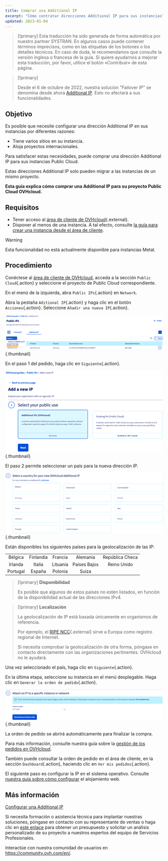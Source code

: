 ```yaml
---
title: Comprar una Additional IP
excerpt: "Cómo contratar direcciones Additional IP para sus instancias"
updated: 2023-01-04
---
```


> [!primary]
> Esta traducción ha sido generada de forma automática por nuestro partner SYSTRAN. En algunos casos puede contener términos imprecisos, como en las etiquetas de los botones o los detalles técnicos. En caso de duda, le recomendamos que consulte la versión inglesa o francesa de la guía. Si quiere ayudarnos a mejorar esta traducción, por favor, utilice el botón «Contribuir» de esta página.
>

> [!primary]
>
> Desde el 6 de octubre de 2022, nuestra solución "Failover IP" se denomina desde ahora [Additional IP](https://www.ovhcloud.com/es/network/additional-ip/). Esto no afectará a sus funcionalidades.
>

## Objetivo

Es posible que necesite configurar una dirección Additional IP en sus instancias por diferentes razones:

- Tiene varios sitios en su instancia.
- Aloja proyectos internacionales.

Para satisfacer estas necesidades, puede comprar una dirección Additional IP para sus instancias Public Cloud.

Estas direcciones Additional IP solo pueden migrar a las instancias de un mismo proyecto.

**Esta guía explica cómo comprar una Additional IP para su proyecto Public Cloud OVHcloud.**

## Requisitos

- Tener acceso al [área de cliente de OVHcloud](https://ca.ovh.com/auth/?action=gotomanager&from=https://www.ovh.com/world/&ovhSubsidiary=ws){.external}.
- Disponer al menos de una instancia. A tal efecto, consulte [la guía para crear una instancia desde el área de cliente](/pages/public_cloud/compute/public-cloud-first-steps#3-crear-una-instancia/).

> [!warning]
> Esta funcionalidad no está actualmente disponible para instancias Metal.
>

## Procedimiento

Conéctese al [área de cliente de OVHcloud](https://ca.ovh.com/auth/?action=gotomanager&from=https://www.ovh.com/world/&ovhSubsidiary=ws), acceda a la sección `Public Cloud`{.action} y seleccione el proyecto de Public Cloud correspondiente.

En el menú de la izquierda, abra `Public IPs`{.action} en `Network`.

Abra la pestaña `Aditional IP`{.action} y haga clic en el botón `Acciones`{.action}. Seleccione `Añadir una nueva IP`{.action}.

![Añadir IP](images/buyaddIP_01.png){.thumbnail}

En el paso 1 del pedido, haga clic en `Siguiente`{.action}.

![Añadir IP](images/buyaddIP_02.png){.thumbnail}

El paso 2 permite seleccionar un país para la nueva dirección IP.

![Añadir IP](images/buyaddIP_03.png){.thumbnail}

Están disponibles los siguientes países para la geolocalización de las IP:

|          |          |          |           |                |
|:--------:|:--------:|:--------:|:---------:|:--------------:|
| Bélgica  | Finlandia  | Francia   | Alemania   | República Checa |
| Irlanda  |  Italia   | Lituania | Países Bajos | Reino Unido    |
| Portugal |  España   |  Polonia |  Suiza |                 |

> [!primary] **Disponibilidad**
> 
> Es posible que algunos de estos países no estén listados, en función de la disponibilidad actual de las direcciones IPv4.
> 

> [!primary] **Localización**
>
> La geolocalización de IP está basada únicamente en organismos de referencia.
> 
> Por ejemplo, el [RIPE NCC](https://www.ripe.net/){.external} sirve a Europa como registro regional de Internet.
>
> Si necesita comprobar la geolocalización de otra forma, póngase en contacto directamente con las organizaciones pertinentes. OVHcloud no le ayudará.

Una vez seleccionado el país, haga clic en `Siguiente`{.action}.

En la última etapa, seleccione su instancia en el menú desplegable. Haga clic en `Generar la orden de pedido`{.action}.

![Añadir IP](images/buyaddIP_04.png){.thumbnail}

La orden de pedido se abrirá automáticamente para finalizar la compra.

Para más información, consulte nuestra guía sobre la [gestión de los pedidos en OVHcloud](/pages/account_and_service_management/managing_billing_payments_and_services/managing_ovh_orders).

También puede consultar la orden de pedido en el área de cliente, en la sección `Dashboard`{.action}, haciendo clic en `Ver mis pedidos`{.action}.

El siguiente paso es configurar la IP en el sistema operativo. Consulte [nuestra guía sobre cómo configurar](/pages/public_cloud/public_cloud_network_services/getting-started-04-configure-additional-ip-to-instance) el alojamiento web.

## Más información

[Configurar una Additional IP](/pages/public_cloud/public_cloud_network_services/getting-started-04-configure-additional-ip-to-instance)

Si necesita formación o asistencia técnica para implantar nuestras soluciones, póngase en contacto con su representante de ventas o haga clic en [este enlace](https://www.ovhcloud.com/es/professional-services/) para obtener un presupuesto y solicitar un análisis personalizado de su proyecto a nuestros expertos del equipo de Servicios Profesionales.

Interactúe con nuestra comunidad de usuarios en <https://community.ovh.com/en/>.
